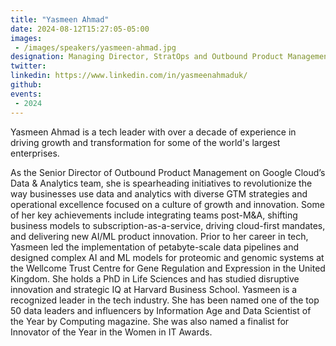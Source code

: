 ```yaml
---
title: "Yasmeen Ahmad"
date: 2024-08-12T15:27:05-05:00
images: 
 - /images/speakers/yasmeen-ahmad.jpg
designation: Managing Director, StratOps and Outbound Product Management for Data & Analytics at Google Cloud
twitter: 
linkedin: https://www.linkedin.com/in/yasmeenahmaduk/
github: 
events:
 - 2024
---
```


Yasmeen Ahmad is a tech leader with over a decade of experience in driving growth and transformation for some of the world's largest enterprises.

As the Senior Director of Outbound Product Management on Google Cloud’s Data & Analytics team, she is spearheading initiatives to revolutionize the way businesses use data and analytics with diverse GTM strategies and operational excellence focused on a culture of growth and innovation. Some of her key achievements include integrating teams post-M&A, shifting business models to subscription-as-a-service, driving cloud-first mandates, and delivering new AI/ML product innovation.
Prior to her career in tech, Yasmeen led the implementation of petabyte-scale data pipelines and designed complex AI and ML models for proteomic and genomic systems at the Wellcome Trust Centre for Gene Regulation and Expression in the United Kingdom. She holds a PhD in Life Sciences and has studied disruptive innovation and strategic IQ at Harvard Business School.
Yasmeen is a recognized leader in the tech industry. She has been named one of the top 50 data leaders and influencers by Information Age and Data Scientist of the Year by Computing magazine. She was also named a finalist for Innovator of the Year in the Women in IT Awards.